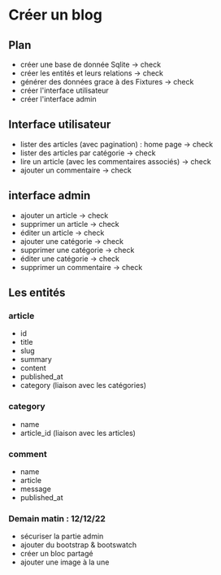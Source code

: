 # Créer un blog

## Plan 
- créer une base de donnée Sqlite -> check
- créer les entités et leurs relations -> check
- générer des données grace à des Fixtures -> check
- créer l'interface utilisateur
- créer l'interface admin

## Interface utilisateur
- lister des articles (avec pagination) : home page -> check
- lister des articles par catégorie -> check
- lire un article (avec les commentaires associés) -> check
- ajouter un commentaire -> check

## interface admin
- ajouter un article -> check
- supprimer un article -> check
- éditer un article -> check
- ajouter une catégorie -> check
- supprimer une catégorie -> check
- éditer une catégorie -> check
- supprimer un commentaire -> check

## Les entités
### article
- id
- title
- slug
- summary
- content
- published_at
- category (liaison avec les catégories)

### category
- name
- article_id (liaison avec les articles)

### comment
- name
- article
- message
- published_at

### Demain matin : 12/12/22
- sécuriser la partie admin
- ajouter du bootstrap & bootswatch
- créer un bloc partagé
- ajouter une image à la une


